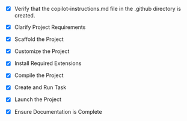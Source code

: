 <!-- Use this file to provide workspace-specific custom instructions to Copilot. For more details, visit https://code.visualstudio.com/docs/copilot/copilot-customization#_use-a-githubcopilotinstructionsmd-file -->
- [x] Verify that the copilot-instructions.md file in the .github directory is created.

- [x] Clarify Project Requirements
	<!-- Project requirements clarified: React weather app with Open-Meteo API, Tailwind CSS styling, responsive design -->

- [x] Scaffold the Project
	<!-- Vite React project scaffolded successfully using create-vite template -->

- [x] Customize the Project
	<!-- Weather app components created: SearchBar, WeatherCard, ErrorMessage, and main App with Open-Meteo API integration -->

- [x] Install Required Extensions
	<!-- No extensions required for this Vite React project -->

- [x] Compile the Project
	<!-- Project compiles successfully with Tailwind CSS and all dependencies installed -->

- [x] Create and Run Task
	<!-- Development server task created and running at http://localhost:5173/ -->

- [x] Launch the Project
	<!-- Development server launched and accessible at http://localhost:5173/ -->

- [x] Ensure Documentation is Complete
	<!-- README.md updated with comprehensive project information and copilot-instructions.md completed -->
